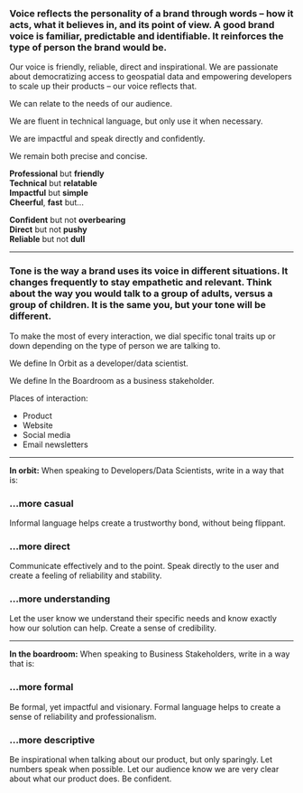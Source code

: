 ### **Voice** reflects the personality of a brand through words – how it acts, what it believes in, and its point of view. A good brand voice is familiar, predictable and identifiable. It reinforces the type of person the brand would be.

Our voice is friendly, reliable, direct and inspirational. We are passionate about democratizing access to geospatial data and empowering developers to scale up their products – our voice reflects that.

We can relate to the needs of our audience.

We are fluent in technical language, but only use it when necessary.

We are impactful and speak directly and confidently.

We remain both precise and concise.

**Professional** but **friendly**<br>
**Technical** but **relatable**<br>
**Impactful** but **simple**<br>
**Cheerful**, **fast** but...

**Confident** but not **overbearing**<br>
**Direct** but not **pushy**<br>
**Reliable** but not **dull**

---

### **Tone** is the way a brand uses its voice in different situations. It changes frequently to stay empathetic and relevant. Think about the way you would talk to a group of adults, versus a group of children. It is the same you, but your tone will be different.

To make the most of every interaction, we dial specific tonal traits up or down depending on the type of person we are talking to.

We define In Orbit as a developer/data scientist.

We define In the Boardroom as a business stakeholder.

Places of interaction:

- Product
- Website
- Social media
- Email newsletters

---

**In orbit:**
When speaking to Developers/Data Scientists, write in a way that is:

### ...more casual

Informal language helps create a trustworthy bond, without being flippant.

### ...more direct

Communicate effectively and to the point.
Speak directly to the user and create a feeling of reliability and stability.

### ...more understanding

Let the user know we understand their specific needs and know exactly
how our solution can help. Create a sense of credibility.

---

**In the boardroom:**
When speaking to Business Stakeholders, write in a way that is:

### ...more formal

Be formal, yet impactful and visionary.
Formal language helps to create a sense of reliability and professionalism.

### ...more descriptive

Be inspirational when talking about our product, but only sparingly.
Let numbers speak when possible. Let our audience know we are very clear about
what our product does. Be confident.
